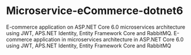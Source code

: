 # Microservice-eCommerce-dotnet6
E-commerce application on ASP.NET Core 6.0 microservices architecture using JWT, APS.NET Identity, Entity Framework Core and RabbitMQ. E-commerce application in microservices architecture in ASP.NET Core 6.0 using JWT, APS.NET Identity, Entity Framework Core and RabbitMQ
